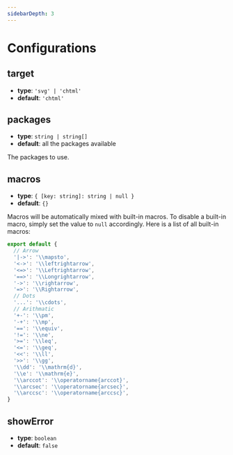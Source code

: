 ```yaml
---
sidebarDepth: 3
---
```


# Configurations

## target

- **type**: `'svg' | 'chtml'`
- **default**: `'chtml'`

## packages

- **type**: `string | string[]`
- **default**: all the packages available

The packages to use.

## macros

- **type**: `{ [key: string]: string | null }`
- **default**: `{}`

Macros will be automatically mixed with built-in macros. To disable a built-in macro, simply set the value to `null` accordingly. Here is a list of all built-in macros:

```js
export default {
  // Arrow
  '|->': '\\mapsto',
  '<->': '\\leftrightarrow',
  '<=>': '\\Leftrightarrow',
  '==>': '\\Longrightarrow',
  '->': '\\rightarrow',
  '=>': '\\Rightarrow',
  // Dots
  '...': '\\cdots',
  // Arithmatic
  '+-': '\\pm',
  '-+': '\\mp',
  '==': '\\equiv',
  '!=': '\\ne',
  '>=': '\\leq',
  '<=': '\\geq',
  '<<': '\\ll',
  '>>': '\\gg',
  '\\dd': '\\mathrm{d}',
  '\\e': '\\mathrm{e}',
  '\\arccot': '\\operatorname{arccot}',
  '\\arcsec': '\\operatorname{arcsec}',
  '\\arccsc': '\\operatorname{arccsc}',
}
```

## showError

- **type**: `boolean`
- **default**: `false`
